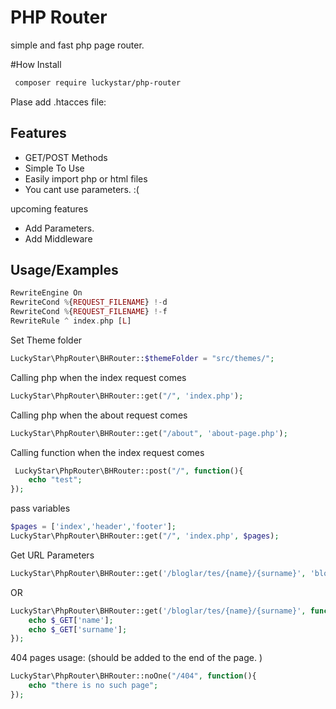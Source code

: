 

# PHP Router

simple and fast php page router.

#How Install

```bash
 composer require luckystar/php-router
```

Plase add .htacces file:


## Features

- GET/POST Methods
- Simple To Use
- Easily import php or html files
- You cant use parameters. :(

upcoming features
- Add Parameters.
- Add Middleware


## Usage/Examples


```php
RewriteEngine On
RewriteCond %{REQUEST_FILENAME} !-d
RewriteCond %{REQUEST_FILENAME} !-f
RewriteRule ^ index.php [L]
```

Set Theme folder
```php
LuckyStar\PhpRouter\BHRouter::$themeFolder = "src/themes/";
```

Calling php when the index request comes
```php
LuckyStar\PhpRouter\BHRouter::get("/", 'index.php');
```

Calling php when the about request comes
```php
LuckyStar\PhpRouter\BHRouter::get("/about", 'about-page.php');
```

Calling function when the index request comes
```php
 LuckyStar\PhpRouter\BHRouter::post("/", function(){
    echo "test";
});
```
pass variables

```php
$pages = ['index','header','footer'];
LuckyStar\PhpRouter\BHRouter::get("/", 'index.php', $pages);
```

Get URL Parameters
```php
LuckyStar\PhpRouter\BHRouter::get('/bloglar/tes/{name}/{surname}', 'bloglar.php');
```
OR
```php
LuckyStar\PhpRouter\BHRouter::get('/bloglar/tes/{name}/{surname}', function(){
    echo $_GET['name'];
    echo $_GET['surname'];
});
```





404 pages usage: (should be added to the end of the page. )
```php
LuckyStar\PhpRouter\BHRouter::noOne("/404", function(){
    echo "there is no such page";
});
```





